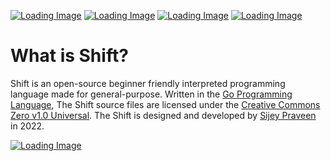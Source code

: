 [![Loading Image](https://img.shields.io/badge/GitHub-sijey--praveen/Shift-ebebeb?logo=github&style=social)](https://github.com/sijey-praveen/Shift/)
[![Loading Image](https://img.shields.io/badge/Discord-sijey%239115-5865f2?logo=discord&style=social)](https://discordapp.com/users/856839376436985876)
[![Loading Image](https://img.shields.io/badge/YouTube-youtu.be/Qx_UXXwS6Gg-5865f2?logo=youtube&style=social)](https://youtu.be/Qx_UXXwS6Gg)
[![Loading Image](https://img.shields.io/badge/dev.to-dev.to/sijeypraveen-5865f2?logo=devdotto&style=social)](https://dev.to/sijeypraveen/im-building-my-own-programming-language-447g)

# What is Shift?

Shift is an open-source beginner friendly interpreted programming language made for general-purpose. Written in the [Go Programming Language](https://go.dev/), The Shift source files are licensed under the [Creative Commons Zero v1.0 Universal](https://creativecommons.org/). The Shift is designed and developed by [Sijey Praveen](https://sijey-praveen.github.io/) in 2022.

[![Loading Image](https://i.imgur.com/PWApeD1.png)](https://10015.io/tools/code-to-image-converter)
